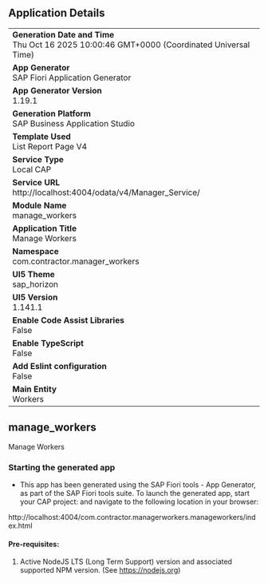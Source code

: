 ## Application Details
|               |
| ------------- |
|**Generation Date and Time**<br>Thu Oct 16 2025 10:00:46 GMT+0000 (Coordinated Universal Time)|
|**App Generator**<br>SAP Fiori Application Generator|
|**App Generator Version**<br>1.19.1|
|**Generation Platform**<br>SAP Business Application Studio|
|**Template Used**<br>List Report Page V4|
|**Service Type**<br>Local CAP|
|**Service URL**<br>http://localhost:4004/odata/v4/Manager_Service/|
|**Module Name**<br>manage_workers|
|**Application Title**<br>Manage Workers|
|**Namespace**<br>com.contractor.manager_workers|
|**UI5 Theme**<br>sap_horizon|
|**UI5 Version**<br>1.141.1|
|**Enable Code Assist Libraries**<br>False|
|**Enable TypeScript**<br>False|
|**Add Eslint configuration**<br>False|
|**Main Entity**<br>Workers|

## manage_workers

Manage Workers

### Starting the generated app

-   This app has been generated using the SAP Fiori tools - App Generator, as part of the SAP Fiori tools suite.  To launch the generated app, start your CAP project:  and navigate to the following location in your browser:

http://localhost:4004/com.contractor.managerworkers.manageworkers/index.html

#### Pre-requisites:

1. Active NodeJS LTS (Long Term Support) version and associated supported NPM version.  (See https://nodejs.org)



